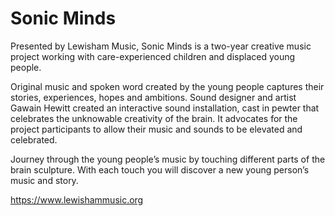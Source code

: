 # Sonic Minds

Presented by Lewisham Music, Sonic Minds is a two-year creative music project working with care-experienced children and displaced young people. 

Original music and spoken word created by the young people captures their stories, experiences, hopes and ambitions. Sound designer and artist Gawain Hewitt created an interactive sound installation, cast in pewter that celebrates the unknowable creativity of the brain. It advocates for the project participants to allow their music and sounds to be elevated and celebrated.

Journey through the young people’s music by touching different parts of the brain sculpture. With each touch you will discover a new young person’s music and story.

https://www.lewishammusic.org
